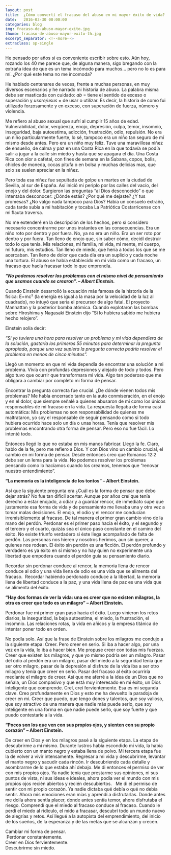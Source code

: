 ```yaml
---
layout: post
title:  ¿Cómo convertí el fracaso del abuso en mi mayor éxito de vida?
date:   2016-03-30 00:00:00
categories: blog
img: fracaso-de-abuso-mayor-exito.jpg
thumb: fracaso-de-abuso-mayor-exito-th.jpg
excerpt_separator: <!--more-->
extraclass: sp-single
---
```

He pensado por años si es conveniente escribir sobre esto. Aún hoy, rozando los 40 me parece que, de alguna manera, sigo bregando con la extraña idea de que es un tema incómodo para muchos… pero no lo es para mí.  ¿Por qué este tema no me incomoda?

<!--more-->

He hablado centenares de veces, frente a muchas personas, en muy diversos escenarios y he narrado mi historia de abuso. La palabra misma debe ser masticada con cuidado: _ab_ = tiene el sentido de exceso o superación y _usare/usus_ = de usar o utilizar.  Es decir, la historia de como fui utilizado forzosamente y en exceso, con superación de fuerza, número y violencia.

Me refiero al abuso sexual que sufrí al cumplir 15 años de edad.  Vulnerabilidad, dolor, vergüenza, enojo, depresión, culpa, temor, insomnio, inseguridad, baja autoestima, adicción, frustración, odio, repulsión.  No era un niño particularmente fuerte, lo sé,  tampoco era un niño tan seguro de mí mismo desde antes. Pero era un niño muy feliz. Tuve una maravillosa niñez de ensueño, de calma y paz en una Costa Rica en la que todavía se podía salir a jugar a la calle sin miedo y hasta que se apagara el día. Una Costa Rica con olor a cafetal, con fines de semana en la Sabana, copos, bolis, chicles de moneda, cocas pitufa o en bolsa y muchas delicias mas, que solo se suelen apreciar en la niñez.

Pero toda esa niñez fue sepultada de golpe un martes en la ciudad de Sevilla, al sur de España. Así inició mi periplo por las calles del vacío, del enojo y del dolor.  Surgieron las preguntas “al Dios desconocido” o que intentaba desconocer: ¿Dónde estás? ¿Por qué me dejaste? ¿Y tus promesas? ¿No valgo nada tampoco para Dios? Había un consuelo extraño, cada tarde subía a mi habitación y tocaba La Patriótica Costarricense con mi flauta traversa.  

No me extenderé en la descripción de los hechos, pero sí considero necesario concentrarme por unos instantes en las consecuencias. Era un niño roto por dentro y por fuera. No, ya no era un niño. Era un ser roto por dentro y por fuera. Tan lleno de enojo que, sin saber cómo, decidí destruir todo lo que tenía. Mis relaciones, mi familia, mi vida, mi mente, mi cuerpo, mi futuro, mis estudios. Tan lleno de miedo, que hería a todos los que se me acercaban. Tan lleno de dolor que cada día era un suplicio y cada noche una tortura.  El abuso se había establecido en mi vida como un fracaso, un fracaso que hacía fracasar todo lo que emprendía.

***“No podemos resolver los problemas con el mismo nivel de pensamiento que usamos cuando se crearon”.  – Albert Einstein.***

Cuando Einstein desarrolló la ecuación más famosa de la historia de la física: E=mc² (la energía es igual a la masa por la velocidad de la luz al cuadrado), no intuyó que sería el precursor de algo fatal. El proyecto Manhattan y la posterior bomba atómica.  Cuando explotaron las bombas sobre Hiroshima y Nagasaki Einstein dijo “Si lo hubiera sabido me hubiera hecho relojero”.

Einstein solía decir:  

_“Si yo tuviera una hora para resolver un problema y mi vida dependiera de la solución, gastaría los primeros 55 minutos para determinar la pregunta apropiada, porque una vez supiera la pregunta correcta podría resolver el problema en menos de cinco minutos”._

Llegó un momento en que mi vida dependía de encontrar una solución a mi problema. Vivía con profundas depresiones y alejado de todo y todos.  Pero algo tuvo que ocurrir que transformara mi vida. Algo tan poderoso que me obligara a cambiar por completo mi forma de pensar.

Encontrar la pregunta correcta fue crucial. ¿De dónde vienen todos mis problemas? Me había encerrado tanto en la auto conmiseración, en el enojo y en el dolor, que siempre señalé a quienes abusaron de mí como los únicos responsables de mi fracaso en la vida.  La respuesta llegaba de forma casi automática: Mis problemas no son responsabilidad de quienes me maltrataron, yo soy el responsable de seguir pensando como si todo hubiera ocurrido hace solo un día o unas horas. Tenía que resolver mis problemas encontrando otra forma de pensar. Pero eso no fue fácil.  Lo intenté todo.

Entonces llegó lo que no estaba en mis manos fabricar. Llegó la fe. Claro, hablo de la fe, pero me refiero a Dios.  Y con Dios vino un cambio crucial, el cambio en mi forma de pensar.  Desde entonces creo que Romanos 12:2 debe ser un lema para la vida. No podemos resolver los problemas pensando como lo hacíamos cuando los creamos, tenemos que “renovar nuestro entendimiento”.

__“La memoria es la inteligencia de los tontos” – Albert Einstein.__

Así que la siguiente pregunta era ¿Cuál es la forma de pensar que debo dejar atrás? No fue tan difícil acertar. Aunque por años creí que tenía derecho a estar enojado, a odiar y a guardar rencor, de inmediato supe que justamente esa forma de vida y de pensamiento me llevaba una y otra vez a tomar malas decisiones. El enojo, el odio y el rencor me conducían irremisiblemente al fracaso.  De tal manera el primer gran cambio vino de la mano del perdón.  Perdonar es el primer paso hacia el éxito, y el segundo y el tercero y el cuarto, quizás sea el único paso constante en el camino del éxito. No existe triunfo verdadero si éste llega acompañado de falta de perdón.  Las personas nos hieren y nosotros herimos, aun sin querer, a quienes nos rodean. El éxito sin perdón es una ficción. El perdón profundo y verdadero es ya éxito en sí mismo y no hay quien no experimente una libertad que empodera cuando el perdón guía su pensamiento diario.

Recordar sin perdonar conduce al rencor,  la memoria llena de rencor conduce al odio y una vida llena de odio es una vida que se alimenta del fracaso.  Recordar habiendo perdonado conduce a la libertad, la memoria llena de libertad conduce a la paz, y una vida llena de paz es una vida que se alimenta del éxito.


__“Hay dos formas de ver la vida: una es creer que no existen milagros, la otra es creer que todo es un milagro” – Albert Einstein.__

Perdonar fue mi primer gran paso hacia el éxito.  Luego vinieron los retos diarios, la inseguridad, la baja autoestima, el miedo, la frustración, el insomnio.  Las relaciones rotas, la vida en añicos y la empresa titánica de intentar poner todo en orden.

No podía solo.  Así que la frase de Einstein sobre los milagros me condujo a la siguiente etapa: Creer. Pero creer en serio. Si iba a hacer algo, por una vez en la vida, lo iba a hacer bien. Me propuse creer con todas mis fuerzas.  Creer que existen los milagros, y que yo mismo podría ser un milagro.  Pasar del odio al perdón era un milagro, pasar del miedo a la seguridad tenía que ser otro milagro, pasar de la depresión al disfrute de la vida iba a ser otro milagro y tenía que creer en serio. Pasar del fracaso al éxito ocurriría mediante el milagro de creer.  Así que me aferré a la idea de un Dios que no señala, un Dios compasivo y que está muy interesado en mi éxito, un Dios inteligente que comprende. Creí, creí fervientemente. Esa es mi segunda clave. Creo profundamente en Dios y esto me ha devuelto la paradoja de creer en mi. Creer que puedo, que tengo dones y talentos, que soy valioso, que soy atractivo de una manera que nadie más puede serlo, que soy inteligente en una forma en que nadie puede serlo, que soy fuerte y que puedo contestarle a la vida.

__“Pocos son los que ven con sus propios ojos, y sienten con su propio corazón” – Albert Einstein.__

De creer en Dios y en los milagros pasé a la siguiente etapa. La etapa de descubrirme a mi mismo. Durante lustros había escondido mi vida, la había cubierto con un manto negro y estaba llena de polvo. Mi tercera etapa fue la de volver a vivir intensamente. Regresar a mi vida y descubrirme, levantar el manto negro y sacudir cada rincón. Ir descubriendo cada detalle y asombrarme de lo que estaba ahí debajo.  Me di entonces el permiso de ver con mis propios ojos. Ya nadie tenía que prestarme sus opiniones, ni sus puntos de vista, ni sus ideas e ideales, ahora podía ver el mundo con mis propios ojos recién abiertos y recién descubiertos.    Me di el permiso de sentir con mi propio corazón. Ya nadie dictaba qué debía o qué no debía sentir. Ahora mis emociones eran mías y aprendí a disfrutarlas.  Donde antes me dolía ahora sentía placer, donde antes sentía temor, ahora disfrutaba el riesgo.  Comprendí que el miedo al fracaso conduce al fracaso. Cuando le perdí el miedo al ridículo, el mido a fracasar, descubrí todo un mundo nuevo de alegrías y retos. Así llegué a la autopista del emprendimiento, del inicio de los sueños, de la esperanza y de las metas que se alcanzan y crecen.

Cambiar mi forma de pensar.<br />
 Perdonar constantemente. <br />
Creer en Dios fervientemente.<br />
Descubrirme sin miedo.
